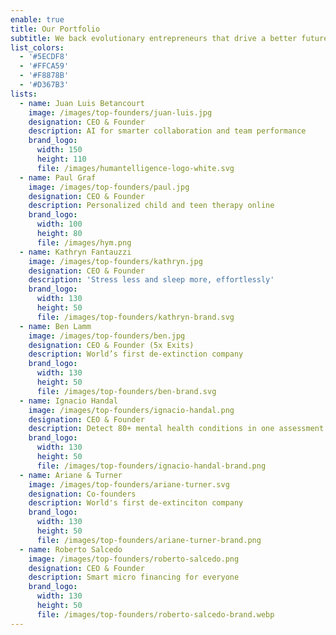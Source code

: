 ```yaml
---
enable: true
title: Our Portfolio
subtitle: We back evolutionary entrepreneurs that drive a better future forward
list_colors:
  - '#5ECDF8'
  - '#FFCA59'
  - '#F8878B'
  - '#D367B3'
lists:
  - name: Juan Luis Betancourt
    image: /images/top-founders/juan-luis.jpg
    designation: CEO & Founder
    description: AI for smarter collaboration and team performance
    brand_logo:
      width: 150
      height: 110
      file: /images/humantelligence-logo-white.svg
  - name: Paul Graf
    image: /images/top-founders/paul.jpg
    designation: CEO & Founder
    description: Personalized child and teen therapy online
    brand_logo:
      width: 100
      height: 80
      file: /images/hym.png
  - name: Kathryn Fantauzzi
    image: /images/top-founders/kathryn.jpg
    designation: CEO & Founder
    description: 'Stress less and sleep more, effortlessly'
    brand_logo:
      width: 130
      height: 50
      file: /images/top-founders/kathryn-brand.svg
  - name: Ben Lamm
    image: /images/top-founders/ben.jpg
    designation: CEO & Founder (5x Exits)
    description: World’s first de-extinction company
    brand_logo:
      width: 130
      height: 50
      file: /images/top-founders/ben-brand.svg
  - name: Ignacio Handal
    image: /images/top-founders/ignacio-handal.png
    designation: CEO & Founder
    description: Detect 80+ mental health conditions in one assessment
    brand_logo:
      width: 130
      height: 50
      file: /images/top-founders/ignacio-handal-brand.png
  - name: Ariane & Turner
    image: /images/top-founders/ariane-turner.svg
    designation: Co-founders
    description: World's first de-extinciton company
    brand_logo:
      width: 130
      height: 50
      file: /images/top-founders/ariane-turner-brand.png
  - name: Roberto Salcedo
    image: /images/top-founders/roberto-salcedo.png
    designation: CEO & Founder
    description: Smart micro financing for everyone
    brand_logo:
      width: 130
      height: 50
      file: /images/top-founders/roberto-salcedo-brand.webp
---
```





